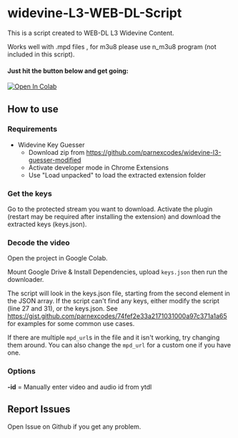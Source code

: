 # widevine-L3-WEB-DL-Script
This is a script created to WEB-DL L3 Widevine Content.

Works well with .mpd files , for m3u8 please use n_m3u8 program (not included in this script).

#### Just hit the button below and get going:
<a href="https://colab.research.google.com/github/Ori5000/uwuwvdl/blob/main/uwuwvdl.ipynb" target="_parent"><img src="https://colab.research.google.com/assets/colab-badge.svg" alt="Open In Colab"/></a>

## How to use
### Requirements
* Widevine Key Guesser
  * Download zip from https://github.com/parnexcodes/widevine-l3-guesser-modified
  * Activate developer mode in Chrome Extensions
  * Use "Load unpacked" to load the extracted extension folder

### Get the keys
Go to the protected stream you want to download. Activate the plugin (restart may be required after installing the extension) and download the extracted keys (keys.json).

### Decode the video
Open the project in Google Colab.

Mount Google Drive & Install Dependencies, upload `keys.json` then run the downloader.

The script will look in the keys.json file, starting from the second element in the JSON array. If the script can't find any keys, either modify the script (line 27 and 31), or the keys.json. See <https://gist.github.com/parnexcodes/74fef2e33a2171031000a97c371a1a65> for examples for some common use cases.

If there are multiple `mpd_url`s in the file and it isn't working, try changing them around. You can also change the `mpd_url` for a custom one if you have one.

### Options
**-id** = Manually enter video and audio id from ytdl

## Report Issues

Open Issue on Github if you get any problem.
